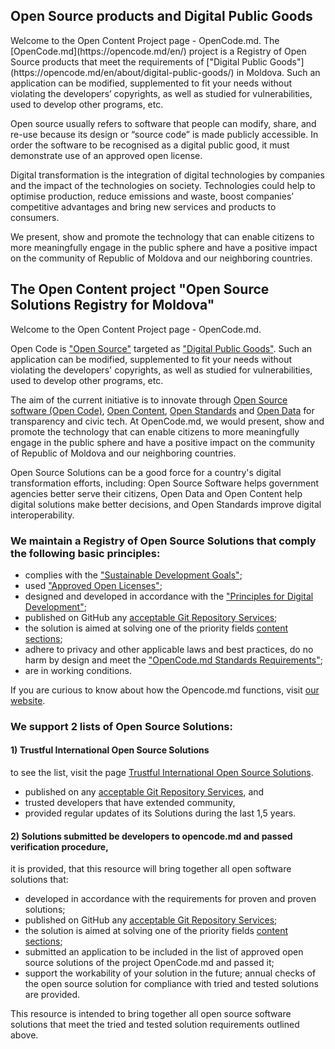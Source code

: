 <!--
**opencode-md/opencode-md** is a ✨ _special_ ✨ repository because its `README.md` (this file) appears on your GitHub profile.

Here are some ideas to get you started:

- 🔭 I’m currently working on ...
- 🌱 I’m currently learning ...
- 👯 I’m looking to collaborate on ...
- 🤔 I’m looking for help with ...
- 💬 Ask me about ...
- 📫 How to reach me: ...
- 😄 Pronouns: ...
- ⚡ Fun fact: ...
-->
<h2>Open Source products and Digital Public Goods</h2>
Welcome to the Open Content Project page - OpenCode.md.
The [OpenCode.md](https://opencode.md/en/) project is a Registry of Open Source products that meet the requirements of ["Digital Public Goods"](https://opencode.md/en/about/digital-public-goods/) in Moldova.
Such an application can be modified, supplemented to fit your needs without violating the developers’ copyrights, as well as studied for vulnerabilities, used to develop other programs, etc.

Open source usually refers to software that people can modify, share, and re-use because its design or “source code” is made publicly accessible. In order the software to be recognised as a digital public good, it must demonstrate use of an approved open license.

Digital transformation is the integration of digital technologies by companies and the impact of the technologies on society.
Technologies could help to optimise production, reduce emissions and waste, boost companies’ competitive advantages and bring new services and products to consumers.

We present, show and promote the technology that can enable citizens to more meaningfully engage in the public sphere and have a positive impact on the community of Republic of Moldova and our neighboring countries.

<h2>The Open Content project "Open Source Solutions Registry for Moldova"</h2>
Welcome to the Open Content Project page - OpenCode.md.

Open Code is ["Open Source"](https://en.wikipedia.org/wiki/Open_source) targeted as ["Digital Public Goods"](https://en.wikipedia.org/wiki/Digital_public_goods). Such an application can be modified, supplemented to fit your needs without violating the developers' copyrights, as well as studied for vulnerabilities, used to develop other programs, etc.

The aim of the current initiative is to innovate through [Open Source software (Open Code)](https://en.wikipedia.org/wiki/Open-source_software), [Open Content](https://simple.wikipedia.org/wiki/Open_content), [Open Standards](https://en.wikipedia.org/wiki/Open_standard) and [Open Data](https://en.wikipedia.org/wiki/Open_data) for transparency and civic tech. At OpenCode.md, we would present, show and promote the technology that can enable citizens to more meaningfully engage in the public sphere and have a positive impact on the community of Republic of Moldova and our neighboring countries.

Open Source Solutions can be a good force for a country's digital transformation efforts, including: Open Source Software helps government agencies better serve their citizens, Open Data and Open Content help digital solutions make better decisions, and Open Standards improve digital interoperability.

<h3>We maintain a Registry of Open Source Solutions that comply the following basic principles:</h3>

- complies with the ["Sustainable Development Goals"](https://sdg-tracker.org/);
- used ["Approved Open Licenses"](https://opensource.org/licenses/);
- designed and developed in accordance with the ["Principles for Digital Development"](https://digitalprinciples.org/principles/);
- published on GitHub any [acceptable Git Repository Services](https://opencodemd.wordpress.com/about/git-repository-services/);
- the solution is aimed at solving one of the  priority fields [content sections](https://opencodemd.wordpress.com/content-sections/);
- adhere to privacy and other applicable laws and best practices, do no harm by design and meet the ["OpenCode.md Standards Requirements"](https://opencodemd.wordpress.com/standards-requirements/);
- are in working conditions.

If you are curious to know about how the Opencode.md functions, visit [our website](https://opencodemd.wordpress.com/).

<h3>We support 2 lists of Open Source Solutions:</h3>
<h4>1) Trustful International Open Source Solutions </h4>

to see the list, visit the page [Trustful International Open Source Solutions](https://opencodemd.wordpress.com/content-sections/trustful-international-oss/).

- published on any [acceptable Git Repository Services](https://opencodemd.wordpress.com/about/git-repository-services/), and 
- trusted developers that have extended community, 
- provided regular updates of its Solutions during the last 1,5 years.

<h4>2)  Solutions submitted be developers to opencode.md and passed verification procedure,</h4>
it is provided, that this resource will bring together all open software solutions that:

- developed in accordance with the requirements for proven and proven solutions;
- published on GitHub any [acceptable Git Repository Services](https://opencodemd.wordpress.com/about/git-repository-services/);
- the solution is aimed at solving one of the  priority fields [content sections](https://opencodemd.wordpress.com/content-sections/);
- submitted an application to be included in the list of approved open source solutions of the project OpenCode.md and passed it;
- support the workability of your solution in the future; annual checks of the open source solution for compliance with tried and tested solutions are provided.

This resource is intended to bring together all open source software solutions that meet the tried and tested solution requirements outlined above.
